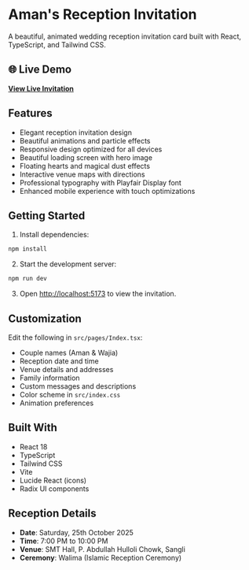 # Aman's Reception Invitation

A beautiful, animated wedding reception invitation card built with React, TypeScript, and Tailwind CSS.

## 🌐 Live Demo

**[View Live Invitation](https://aman-reception-invite.vercel.app/)**

## Features

- Elegant reception invitation design
- Beautiful animations and particle effects
- Responsive design optimized for all devices
- Beautiful loading screen with hero image
- Floating hearts and magical dust effects
- Interactive venue maps with directions
- Professional typography with Playfair Display font
- Enhanced mobile experience with touch optimizations

## Getting Started

1. Install dependencies:
```bash
npm install
```

2. Start the development server:
```bash
npm run dev
```

3. Open [http://localhost:5173](http://localhost:5173) to view the invitation.

## Customization

Edit the following in `src/pages/Index.tsx`:
- Couple names (Aman & Wajia)
- Reception date and time
- Venue details and addresses
- Family information
- Custom messages and descriptions
- Color scheme in `src/index.css`
- Animation preferences

## Built With

- React 18
- TypeScript
- Tailwind CSS
- Vite
- Lucide React (icons)
- Radix UI components

## Reception Details

- **Date**: Saturday, 25th October 2025
- **Time**: 7:00 PM to 10:00 PM
- **Venue**: SMT Hall, P. Abdullah Hulloli Chowk, Sangli
- **Ceremony**: Walima (Islamic Reception Ceremony)